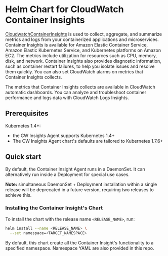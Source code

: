 # Helm Chart for CloudWatch Container Insights

[CloudwatchContainerInsights](https://docs.aws.amazon.com/AmazonCloudWatch/latest/monitoring/ContainerInsights.html) is used to collect, aggregate, and summarize metrics and logs from your containerized applications and microservices. Container Insights is available for Amazon Elastic Container Service, Amazon Elastic Kubernetes Service, and Kubernetes platforms on Amazon EC2. The metrics include utilization for resources such as CPU, memory, disk, and network. Container Insights also provides diagnostic information, such as container restart failures, to help you isolate issues and resolve them quickly. You can also set CloudWatch alarms on metrics that Container Insights collects.

The metrics that Container Insights collects are available in CloudWatch automatic dashboards. You can analyze and troubleshoot container performance and logs data with CloudWatch Logs Insights. 


## Prerequisites

Kubernetes 1.4+:

* the CW Insights Agent supports Kubernetes 1.4+
* The CW Insights Agent chart's defaults are tailored to Kubernetes 1.7.6+

## Quick start

By default, the Container Insight Agent runs in a DaemonSet. It can alternatively run inside a Deployment for special use cases.

**Note:** simultaneous DaemonSet + Deployment installation within a single release will be deprecated in a future version, requiring two releases to achieve this.

### Installing the Container Insight's Chart

To install the chart with the release name `<RELEASE_NAME>`, run:

```bash
helm install --name <RELEASE_NAME> \
  --set namespace=<TARGET_NAMESPACE> 
```

By default, this chart create all the Container Insight's functionality to a specified namespace. Namespace YAML are also provided in this repo. 


